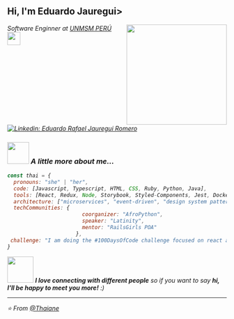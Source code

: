 <h2> Hi, I'm Eduardo Jauregui></h2>
<img align='right' src="https://images-wixmp-ed30a86b8c4ca887773594c2.wixmp.com/f/a110f124-0c24-4ec7-ab1e-7a3119650ccb/db10u2p-94d8c6d1-a98c-4373-92d2-a7b167239f80.gif?token=eyJ0eXAiOiJKV1QiLCJhbGciOiJIUzI1NiJ9.eyJzdWIiOiJ1cm46YXBwOjdlMGQxODg5ODIyNjQzNzNhNWYwZDQxNWVhMGQyNmUwIiwiaXNzIjoidXJuOmFwcDo3ZTBkMTg4OTgyMjY0MzczYTVmMGQ0MTVlYTBkMjZlMCIsIm9iaiI6W1t7InBhdGgiOiJcL2ZcL2ExMTBmMTI0LTBjMjQtNGVjNy1hYjFlLTdhMzExOTY1MGNjYlwvZGIxMHUycC05NGQ4YzZkMS1hOThjLTQzNzMtOTJkMi1hN2IxNjcyMzlmODAuZ2lmIn1dXSwiYXVkIjpbInVybjpzZXJ2aWNlOmZpbGUuZG93bmxvYWQiXX0.PcR1AO753BfeDcJuco-AVzf7BoGcHSx8n_du_U17EgY" width="230">
<p><em>Software Enginner at <a href="https://www.unmsm.edu.pe/">UNMSM PERÚ </a><img src="https://upload.wikimedia.org/wikipedia/commons/b/bb/Animated-Flag-Peru.gif" width="30"></br></p>

[![Linkedin: Eduardo Rafael Jauregui Romero](https://img.shields.io/badge/-thaianebraga-blue?style=flat-square&logo=Linkedin&logoColor=white&link=https://www.linkedin.com/in/thaianebraga/)](https://www.linkedin.com/in/eduardorjr/)


### <img src="https://media.giphy.com/media/VgCDAzcKvsR6OM0uWg/giphy.gif" width="50"> A little more about me...  

```javascript
const thai = {
  pronouns: "she" | "her",
  code: [Javascript, Typescript, HTML, CSS, Ruby, Python, Java],
  tools: [React, Redux, Node, Storybook, Styled-Components, Jest, Docker],
  architecture: ["microservices", "event-driven", "design system pattern"],
  techCommunities: {
                        coorganizer: "AfroPython",
                        speaker: "Latinity",
                        mentor: "RailsGirls POA"
                      },
 challenge: "I am doing the #100DaysOfCode challenge focused on react and typescript"
}
```

<img src="https://media.giphy.com/media/LnQjpWaON8nhr21vNW/giphy.gif" width="60"> <em><b>I love connecting with different people</b> so if you want to say <b>hi, I'll be happy to meet you more!</b> :)</em>

---

⭐️ From [@Thaiane](https://github.com/Thaiane)
